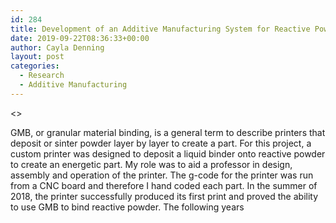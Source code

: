 ```yaml
---
id: 284
title: Development of an Additive Manufacturing System for Reactive Power Based Builds (GMB)
date: 2019-09-22T08:36:33+00:00
author: Cayla Denning
layout: post
categories:
  - Research
  - Additive Manufacturing
---
```


<<Work In progress>>

GMB, or granular material binding, is a general term to describe printers that deposit or sinter powder layer by layer to create a part. For this project, a custom printer was designed to deposit a liquid binder onto reactive powder to create an energetic part. My role was to aid a professor in design, assembly and operation of the printer. The g-code for the printer was run from a CNC board and therefore I hand coded each part. 
In the summer of 2018, the printer successfully produced its first print and proved the ability to use GMB to bind reactive powder.  The following years
